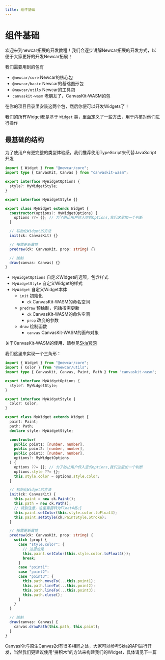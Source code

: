 ```yaml
---
title: 组件基础
---
```


# 组件基础

欢迎来到newcar拓展的开发教程！我们会逐步讲解Newcar拓展的开发方式，以便于大家更好的开发Newcar拓展！

我们需要用到的包有

- `@newcar/core` Newcar的核心包
- `@newcar/basic` Newcar的基础图形包
- `@newcar/utils` Newcar的工具包
- `canvaskit-wasm` 老朋友了，CanvasKit-WASM的包

在你的项目目录里安装这两个包，然后你便可以开发Widgets了！

我们的所有Widget都是基于 `Widget` 类，里面定义了一些方法，用于内核对他们进行操作

## 最基础的结构

为了使用户有更完整的类型体验感，我们推荐使用TypeScript来代替JavaScript开发

```typescript
import { Widget } from "@newcar/core";
import type { CanvasKit, Canvas } from "canvaskit-wasm";

export interface MyWidgetOptions {
  style?: MyWidgetStyle;
}

export interface MyWidgetStyle {}

export class MyWidget extends Widget {
  constructor(options?: MyWidgetOptions) {
    options ??= {}; // 为了防止用户传入空的options,我们这里加一个判断
  }

  // 初始化Widget的方法
  init(ck: CanvasKit) {}

  // 按需更新属性
  predraw(ck: CanvasKit, prop: string) {}

  // 绘制
  draw(canvas: Canvas) {}
}
```

- `MyWidgetOptions` 自定义Widget的选项，包含样式
- `MyWidgetStyle` 自定义Widget的样式
- `MyWidget` 自定义Widget本体
  - `init` 初始化
    - `ck` CanvasKit-WASM的命名空间
  - `predraw` 预绘制，包括按需更新
    - `ck` CanvasKit-WASM的命名空间
    - `prop` 改变的参数
  - `draw` 绘制函数
    - `canvas` CanvasKit-WASM的画布对象

关于CanvasKit-WASM的使用，请参见[Skia官网](https://skia.org)

我们这里来实现一个三角形：

```typescript
import { Widget } from "@newcar/core";
import { Color } from "@newcar/utils";
import type { CanvasKit, Canvas, Paint, Path } from "canvaskit-wasm";

export interface MyWidgetOptions {
  style?: MyWidgetStyle;
}

export interface MyWidgetStyle {
  color: Color;
}

export class MyWidget extends Widget {
  paint: Paint;
  path: Path;
  declare style: MyWidgetStyle;

  constructor(
    public point1: [number, number],
    public point2: [number, number],
    public point3: [number, number],
    options?: MyWidgetOptions
  ) {
    options ??= {}; // 为了防止用户传入空的options,我们这里加一个判断
    options.style ??= {};
    this.style.color = options.style.color;
  }

  // 初始化Widget的方法
  init(ck: CanvasKit) {
    this.paint = new ck.Paint();
    this.path = new ck.Path();
    // 特别注意，这里需要转为Float4格式
    this.paint.setColor(this.style.color.toFloat4);
    this.paint.setStyle(ck.PaintStyle.Stroke);
  }

  // 按需更新属性
  predraw(ck: CanvasKit, prop: string) {
    switch (prop) {
      case "style.color": {
        // 这里也是
        this.paint.setColor(this.style.color.toFloat4());
        break;
      }
      case "point1":
      case "point2":
      case "point3": {
        this.path.moveTo(...this.point1);
        this.path.lineTo(...this.point2);
        this.path.lineTo(...this.point3);
        this.path.close();
      }
    }
  }

  // 绘制
  draw(canvas: Canvas) {
    canvas.drawPath(this.path, this.paint);
  }
}
```

CanvasKit与原生Canvas2d有很多相同之处，大家可以参考Skia的API进行开发，当然我们更建议使用“拼积木”的方法来构建我们的Widget，具体请见下一篇
